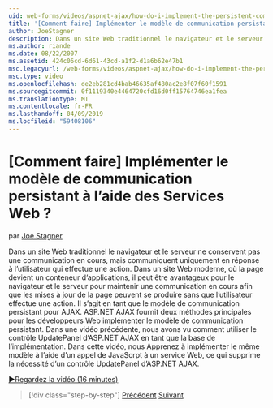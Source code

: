 ```yaml
---
uid: web-forms/videos/aspnet-ajax/how-do-i-implement-the-persistent-communications-pattern-using-web-services
title: '[Comment faire] Implémenter le modèle de communication persistant à l’aide des Services Web ? | Microsoft Docs'
author: JoeStagner
description: Dans un site Web traditionnel le navigateur et le serveur ne conservent pas une communication en cours, mais communiquent uniquement en réponse à l’utilisateur qui effectue un acte...
ms.author: riande
ms.date: 08/22/2007
ms.assetid: 424c06cd-6d61-43cd-a1f2-d1a6b62e47b1
msc.legacyurl: /web-forms/videos/aspnet-ajax/how-do-i-implement-the-persistent-communications-pattern-using-web-services
msc.type: video
ms.openlocfilehash: de2eb281cd4bab46635af480ac2e8f07f60f1591
ms.sourcegitcommit: 0f1119340e4464720cfd16d0ff15764746ea1fea
ms.translationtype: MT
ms.contentlocale: fr-FR
ms.lasthandoff: 04/09/2019
ms.locfileid: "59408106"
---
```

# <a name="how-do-i-implement-the-persistent-communications-pattern-using-web-services"></a>[Comment faire] Implémenter le modèle de communication persistant à l’aide des Services Web ?

par [Joe Stagner](https://github.com/JoeStagner)

Dans un site Web traditionnel le navigateur et le serveur ne conservent pas une communication en cours, mais communiquent uniquement en réponse à l’utilisateur qui effectue une action. Dans un site Web moderne, où la page devient un conteneur d’applications, il peut être avantageux pour le navigateur et le serveur pour maintenir une communication en cours afin que les mises à jour de la page peuvent se produire sans que l’utilisateur effectue une action. Il s’agit en tant que le modèle de communication persistant pour AJAX. ASP.NET AJAX fournit deux méthodes principales pour les développeurs Web implémenter le modèle de communication persistant. Dans une vidéo précédente, nous avons vu comment utiliser le contrôle UpdatePanel d’ASP.NET AJAX en tant que la base de l’implémentation. Dans cette vidéo, nous Apprenez à implémenter le même modèle à l’aide d’un appel de JavaScrpt à un service Web, ce qui supprime la nécessité d’un contrôle UpdatePanel d’ASP.NET AJAX.

[&#9654;Regardez la vidéo (16 minutes)](https://channel9.msdn.com/Blogs/ASP-NET-Site-Videos/how-do-i-implement-the-persistent-communications-pattern-using-web-services)

> [!div class="step-by-step"]
> [Précédent](how-do-i-localize-an-aspnet-ajax-application.md)
> [Suivant](how-do-i-trigger-an-updatepanel-refresh-from-a-dropdownlist-control.md)
